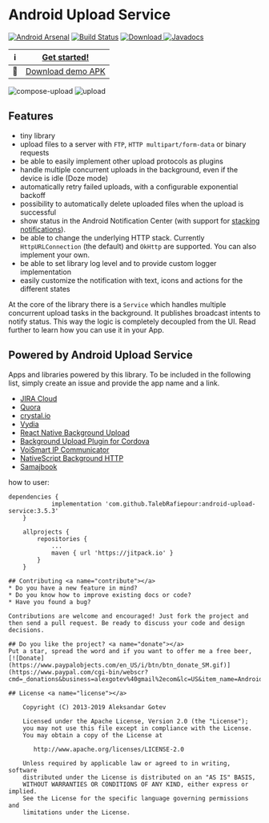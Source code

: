 Android Upload Service
======================

[![Android Arsenal](https://img.shields.io/badge/Android%20Arsenal-Android%20Upload%20Service-brightgreen.svg?style=flat)](http://android-arsenal.com/details/1/2161) [![Build Status](https://travis-ci.org/gotev/android-upload-service.svg?branch=master)](https://travis-ci.org/gotev/android-upload-service) [ ![Download](https://api.bintray.com/packages/gotev/maven/android-upload-service/images/download.svg) ](https://bintray.com/gotev/maven/android-upload-service/_latestVersion) [![Javadocs](http://javadoc.io/badge/net.gotev/uploadservice.svg)](http://javadoc.io/doc/net.gotev/uploadservice)

| :information_source: | [Get started!](https://github.com/gotev/android-upload-service/wiki/Setup) |
|--|--|
| :iphone: | [Download demo APK](https://github.com/gotev/android-upload-service/releases/download/3.5.0/uploadservice-demo-debug.apk)|

![compose-upload](https://user-images.githubusercontent.com/16792495/28752871-de82540e-7529-11e7-9037-de86b8f0ca27.gif)
![upload](https://user-images.githubusercontent.com/16792495/28752872-de9a8894-7529-11e7-823a-e51eda59f5b7.gif)

## Features
* tiny library
* upload files to a server with `FTP`, `HTTP multipart/form-data` or binary requests
* be able to easily implement other upload protocols as plugins
* handle multiple concurrent uploads in the background, even if the device is idle (Doze mode)
* automatically retry failed uploads, with a configurable exponential backoff
* possibility to automatically delete uploaded files when the upload is successful
* show status in the Android Notification Center (with support for [stacking notifications](http://developer.android.com/training/wearables/notifications/stacks.html)).
* be able to change the underlying HTTP stack. Currently `HttpURLConnection` (the default) and `OkHttp` are supported. You can also implement your own.
* be able to set library log level and to provide custom logger implementation
* easily customize the notification with text, icons and actions for the different states

At the core of the library there is a `Service` which handles multiple concurrent upload tasks in the background. It publishes broadcast intents to notify status. This way the logic is completely decoupled from the UI. Read further to learn how you can use it in your App.

## Powered by Android Upload Service <a name="powered"></a>
Apps and libraries powered by this library. To be included in the following list, simply create an issue and provide the app name and a link.

- [JIRA Cloud](https://play.google.com/store/apps/details?id=com.atlassian.android.jira.core)
- [Quora](https://play.google.com/store/apps/details?id=com.quora.android)
- [crystal.io](https://play.google.com/store/apps/details?id=net.igenius.crystal)
- [Vydia](https://play.google.com/store/apps/details?id=com.vydia.app)
- [React Native Background Upload](https://github.com/Vydia/react-native-background-upload)
- [Background Upload Plugin for Cordova](https://www.npmjs.com/package/cordova-plugin-background-upload)
- [VoiSmart IP Communicator](https://play.google.com/store/apps/details?id=com.voismart.softphone)
- [NativeScript Background HTTP](https://www.npmjs.com/package/nativescript-background-http)
- [Samajbook](https://play.google.com/store/apps/details?id=com.marothiatechs.samaj)

how to user: 
```
dependencies {
	        implementation 'com.github.TalebRafiepour:android-upload-service:3.5.3'
	}
    
    allprojects {
		repositories {
			...
			maven { url 'https://jitpack.io' }
		}
	}

## Contributing <a name="contribute"></a>
* Do you have a new feature in mind?
* Do you know how to improve existing docs or code?
* Have you found a bug?

Contributions are welcome and encouraged! Just fork the project and then send a pull request. Be ready to discuss your code and design decisions.

## Do you like the project? <a name="donate"></a>
Put a star, spread the word and if you want to offer me a free beer, [![Donate](https://www.paypalobjects.com/en_US/i/btn/btn_donate_SM.gif)](https://www.paypal.com/cgi-bin/webscr?cmd=_donations&business=alexgotev%40gmail%2ecom&lc=US&item_name=Android%20Upload%20Service&item_number=AndroidUploadService&currency_code=EUR&bn=PP%2dDonationsBF%3abtn_donate_SM%2egif%3aNonHosted)

## License <a name="license"></a>

    Copyright (C) 2013-2019 Aleksandar Gotev

    Licensed under the Apache License, Version 2.0 (the "License");
    you may not use this file except in compliance with the License.
    You may obtain a copy of the License at

       http://www.apache.org/licenses/LICENSE-2.0

    Unless required by applicable law or agreed to in writing, software
    distributed under the License is distributed on an "AS IS" BASIS,
    WITHOUT WARRANTIES OR CONDITIONS OF ANY KIND, either express or implied.
    See the License for the specific language governing permissions and
    limitations under the License.
